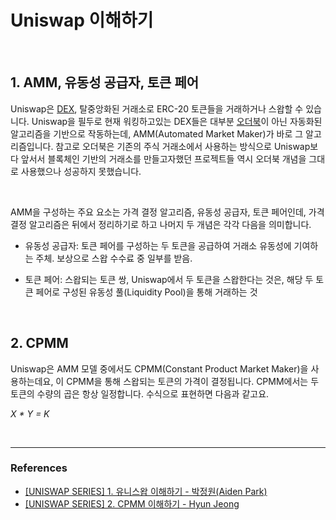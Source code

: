 # Uniswap 이해하기

<br />

## 1. AMM, 유동성 공급자, 토큰 페어

Uniswap은 [DEX](https://www.coinbase.com/learn/crypto-basics/what-is-a-dex), 탈중앙화된 거래소로 ERC-20 토큰들을 거래하거나 스왑할 수 있습니다. Uniswap을 필두로 현재 워킹하고있는 DEX들은 대부분 [오더북]()이 아닌 자동화된 알고리즘을 기반으로 작동하는데, AMM(Automated Market Maker)가 바로 그 알고리즘입니다. 참고로 오더북은 기존의 주식 거래소에서 사용하는 방식으로 Uniswap보다 앞서서 블록체인 기반의 거래소를 만들고자했던 프로젝트들 역시 오더북 개념을 그대로 사용했으나 성공하지 못했습니다.

<br />

AMM을 구성하는 주요 요소는 가격 결정 알고리즘, 유동성 공급자, 토큰 페어인데, 가격 결정 알고리즘은 뒤에서 정리하기로 하고 나머지 두 개념은 각각 다음을 의미합니다.

- 유동성 공급자: 토큰 페어를 구성하는 두 토큰을 공급하여 거래소 유동성에 기여하는 주체. 보상으로 스왑 수수료 중 일부를 받음.

- 토큰 페어: 스왑되는 토큰 쌍, Uniswap에서 두 토큰을 스왑한다는 것은, 해당 두 토큰 페어로 구성된 유동성 풀(Liquidity Pool)을 통해 거래하는 것

<br />

## 2. CPMM

Uniswap은 AMM 모델 중에서도 CPMM(Constant Product Market Maker)을 사용하는데요, 이 CPMM을 통해 스왑되는 토큰의 가격이 결정됩니다. CPMM에서는 두 토큰의 수량의 곱은 항상 일정합니다. 수식으로 표현하면 다음과 같고요.

_X * Y = K_

<br />

---

### References

- [[UNISWAP SERIES] 1. 유니스왑 이해하기 - 박정원(Aiden Park)](https://medium.com/@aiden.p/uniswap-series-1-%EC%9C%A0%EB%8B%88%EC%8A%A4%EC%99%91-%EC%9D%B4%ED%95%B4%ED%95%98%EA%B8%B0-e321446623c7)
- [[UNISWAP SERIES] 2. CPMM 이해하기 - Hyun Jeong](https://hyun-jeong.medium.com/uniswap-series-2-cpmm-%EC%9D%B4%ED%95%B4%ED%95%98%EA%B8%B0-4a82de8aba9)